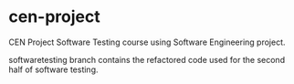 # cen-project
CEN Project
Software Testing course using Software Engineering project.

softwaretesting branch contains the refactored code used for the second half of software testing.
